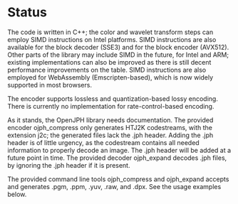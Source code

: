# Status #

The code is written in C++; the color and wavelet transform steps can employ SIMD instructions on Intel platforms.  SIMD instructions are also available for the block decoder (SSE3) and for the block encoder (AVX512). Other parts of the library may include SIMD in the future, for Intel and ARM; existing implementations can also be improved as there is still decent performance improvements on the table. SIMD instructions are also employed for WebAssembly (Emscripten-based), which is now widely supported in most browsers.

The encoder supports lossless and quantization-based lossy encoding.  There is currently no implementation for rate-control-based encoding.

As it stands, the OpenJPH library needs documentation. The provided encoder ojph\_compress only generates HTJ2K codestreams, with the extension j2c; the generated files lack the .jph header.  Adding the .jph header is of little urgency, as the codestream contains all needed information to properly decode an image.  The .jph header will be added at a future point in time.  The provided decoder ojph\_expand decodes .jph files, by ignoring the .jph header if it is present.

The provided command line tools ojph\_compress and ojph\_expand accepts and generates .pgm, .ppm, .yuv, .raw, and .dpx. See the usage examples below.